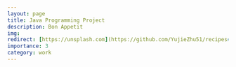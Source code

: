 ```yaml
---
layout: page
title: Java Programming Project
description: Bon Appetit
img: 
redirect: [https://unsplash.com](https://github.com/YujieZhu51/recipes#title-bon-appetit)
importance: 3
category: work
---
```


